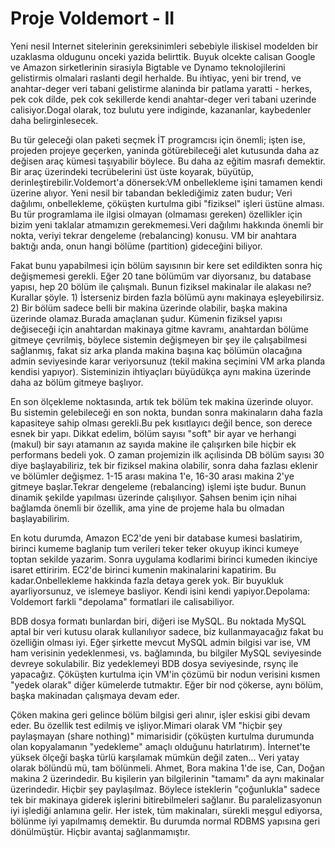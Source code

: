 # Proje Voldemort - II

Yeni nesil Internet sitelerinin gereksinimleri sebebiyle iliskisel
modelden bir uzaklasma oldugunu onceki yazida belirttik. Buyuk olcekte
calisan Google ve Amazon sirketlerinin sirasiyla Bigtable ve Dynamo
teknolojilerini gelistirmis olmalari raslanti degil herhalde. Bu
ihtiyac, yeni bir trend, ve anahtar-deger veri tabani gelistirme
alaninda bir patlama yaratti - herkes, pek cok dilde, pek cok
sekillerde kendi anahtar-deger veri tabani uzerinde calisiyor.Dogal
olarak, toz bulutu yere indiginde, kazananlar, kaybedenler daha
belirginlesecek.

Bu tür geleceği olan paketi seçmek İT programcısı için önemli; işten
ise, projeden projeye geçerken, yaninda götürebileceği alet kutusunda
daha az değisen araç kümesi taşıyabilir böylece. Bu daha az eğitim
masrafı demektir. Bir araç üzerindeki tecrübelerini üst üste koyarak,
büyütüp, derinleştirebilir.Voldemort'a dönersek:VM onbellekleme işini
tamamen kendi üzerine alıyor. Yeni nesil bir tabandan beklediğimiz
zaten budur; Veri dağılımı, onbellekleme, çöküşten kurtulma gibi
"fiziksel" işleri üstüne alması. Bu tür programlama ile ilgisi olmayan
(olmaması gereken) özellikler için bizim yeni taklalar atmamızın
gerekmemesi.Veri dağılımı hakkında önemli bir nokta, veriyi tekrar
dengeleme (rebalancing) konusu. VM bir anahtara baktığı anda, onun
hangi bölüme (partition) gideceğini biliyor.

Fakat bunu yapabilmesi için bölüm sayısının bir kere set edildikten
sonra hiç değişmemesi gerekli. Eğer 20 tane bölümüm var diyorsanız, bu
database yapısı, hep 20 bölüm ile çalışmalı. Bunun fiziksel makinalar
ile alakası ne?Kurallar şöyle.  1) İsterseniz birden fazla bölümü aynı
makinaya eşleyebilirsiz. 2) Bir bölüm sadece belli bir makina üzerinde
olabilir, başka makina üzerinde olamaz.Burada amaçlanan şudur. Kümenin
fiziksel yapısı değiseceği için anahtardan makinaya gitme kavramı,
anahtardan bölüme gitmeye çevrilmiş, böylece sistemin değişmeyen bir
şey ile çalışabilmesi sağlanmış, fakat siz arka planda makina başına
kaç bölümün olacağına admin seviyesinde karar veriyorsunuz (tekil
makina seçimini VM arka planda kendisi yapıyor). Sisteminizin
ihtiyaçları büyüdükça aynı makina üzerinde daha az bölüm gitmeye
başlıyor.

En son ölçekleme noktasında, artık tek bölüm tek makina üzerinde
oluyor. Bu sistemin gelebileceği en son nokta, bundan sonra
makinaların daha fazla kapasiteye sahip olması gerekli.Bu pek
kısıtlayıcı değil bence, son derece esnek bir yapı. Dikkat edelim,
bölüm sayısı "soft" bir ayar ve herhangi (makul) bir sayı atamanın az
sayıda makine ile çalışırken bile hiçbir ek performans bedeli yok. O
zaman projemizin ilk açılisinda DB bölüm sayısı 30 diye
başlayabiliriz, tek bir fiziksel makina olabilir, sonra daha fazlası
eklenir ve bölümler değişmez. 1-15 arası makina 1'e, 16-30 arası
makina 2'ye gitmeye başlar.Tekrar dengeleme (rebalancing) işlemi işte
budur. Bunun dinamik şekilde yapılması üzerinde çalışılıyor. Şahsen
benim için nihai bağlamda önemli bir özellik, ama yine de projeme hala
bu olmadan başlayabilirim.

En kotu durumda, Amazon EC2'de yeni bir database kumesi baslatirim,
birinci kumeme baglanip tum verileri teker teker okuyup ikinci kumeye
toptan sekilde yazarim. Sonra uygulama kodlarimi birinci kumeden
ikinciye isaret ettiririm. EC2'de birinci kumenin makinalarini
kapatirim. Bu kadar.Onbellekleme hakkinda fazla detaya gerek yok. Bir
buyukluk ayarliyorsunuz, ve islemeye basliyor. Kendi isini kendi
yapiyor.Depolama: Voldemort farkli "depolama" formatlari ile
calisabiliyor.

BDB dosya formatı bunlardan biri, diğeri ise MySQL. Bu noktada MySQL
aptal bir veri kutusu olarak kullanılıyor sadece, biz kullanmayacağız
fakat bu özelliğin olması iyi. Eğer şirkette mevcut MySQL admin
bilgisi var ise, VM ham verisinin yedeklenmesi, vs. bağlamında, bu
bilgiler MySQL seviyesinde devreye sokulabilir. Biz yedeklemeyi BDB
dosya seviyesinde, rsynç ile yapacağız. Çöküşten kurtulma için VM'in
çözümü bir nodun verisini kısmen "yedek olarak" diğer kümelerde
tutmaktır. Eğer bir nod çökerse, aynı bölüm, başka makinadan çalışmaya
devam eder.

Çöken makina geri gelince bölüm bilgisi geri alınır, işler eskisi gibi
devam eder. Bu özellik test edilmiş ve işliyor.Mimari olarak VM
"hiçbir şey paylaşmayan (share nothing)" mimarisidir (çöküşten
kurtulma durumunda olan kopyalamanın "yedekleme" amaçlı olduğunu
hatırlatırım). İnternet'te yüksek ölçeği başka türlü karşılamak mümkün
değil zaten... Veri yatay olarak bölündü mü, tam bölünmeli. Ahmet,
Bora makina 1'de ise, Can, Doğan makina 2 üzerindedir. Bu kişilerin
yan bilgilerinin "tamamı" da aynı makinalar üzerindedir. Hiçbir şey
paylaşılmaz. Böylece isteklerin "çoğunlukla" sadece tek bir makinaya
giderek işlerini bitirebilmeleri sağlanır. Bu paralelizasyonun iyi
işlediği anlamına gelir. Her istek, tüm makinaları, sürekli meşgul
ediyorsa, bölünme iyi yapılmamış demektir. Bu durumda normal RDBMS
yapısına geri dönülmüştür. Hiçbir avantaj sağlanmamıştır.





